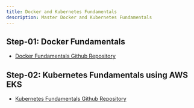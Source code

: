 ```yaml
---
title: Docker and Kubernetes Fundamentals
description: Master Docker and Kubernetes Fundamentals
---
```


## Step-01: Docker Fundamentals
- [Docker Fundamentals Github Repository](https://github.com/stacksimplify/docker-fundamentals) 

## Step-02: Kubernetes Fundamentals using AWS EKS
- [Kubernetes Fundamentals Github Repository](https://github.com/stacksimplify/kubernetes-fundamentals)
